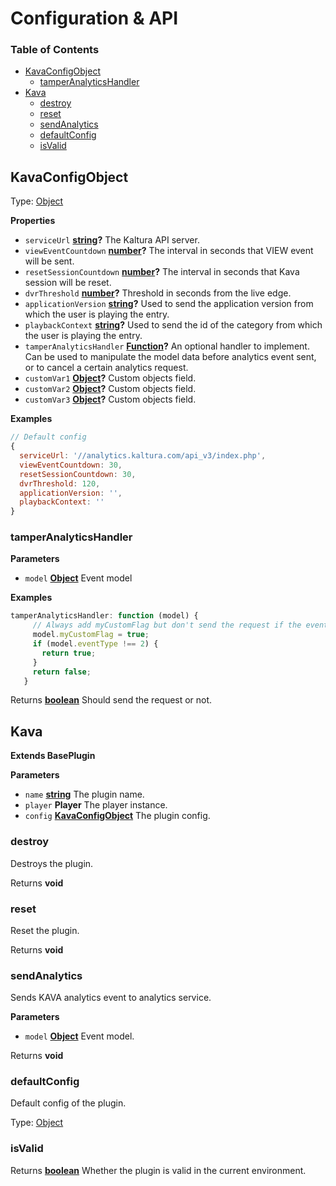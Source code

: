 # Configuration & API

### Table of Contents

- [KavaConfigObject](#kavaconfigobject)
  - [tamperAnalyticsHandler](#tamperanalyticshandler)
- [Kava](#kava)
  - [destroy](#destroy)
  - [reset](#reset)
  - [sendAnalytics](#sendanalytics)
  - [defaultConfig](#defaultconfig)
  - [isValid](#isvalid)

## KavaConfigObject

Type: [Object](https://developer.mozilla.org/docs/Web/JavaScript/Reference/Global_Objects/Object)

**Properties**

- `serviceUrl` **[string](https://developer.mozilla.org/docs/Web/JavaScript/Reference/Global_Objects/String)?** The Kaltura API server.
- `viewEventCountdown` **[number](https://developer.mozilla.org/docs/Web/JavaScript/Reference/Global_Objects/Number)?** The interval in seconds that VIEW event will be sent.
- `resetSessionCountdown` **[number](https://developer.mozilla.org/docs/Web/JavaScript/Reference/Global_Objects/Number)?** The interval in seconds that Kava session will be reset.
- `dvrThreshold` **[number](https://developer.mozilla.org/docs/Web/JavaScript/Reference/Global_Objects/Number)?** Threshold in seconds from the live edge.
- `applicationVersion` **[string](https://developer.mozilla.org/docs/Web/JavaScript/Reference/Global_Objects/String)?** Used to send the application version from which the user is playing the entry.
- `playbackContext` **[string](https://developer.mozilla.org/docs/Web/JavaScript/Reference/Global_Objects/String)?** Used to send the id of the category from which the user is playing the entry.
- `tamperAnalyticsHandler` **[Function](https://developer.mozilla.org/docs/Web/JavaScript/Reference/Statements/function)?** An optional handler to implement. Can be used to manipulate the model data before analytics event sent, or to cancel a certain analytics request.
- `customVar1` **[Object](https://developer.mozilla.org/docs/Web/JavaScript/Reference/Global_Objects/Object)?** Custom objects field.
- `customVar2` **[Object](https://developer.mozilla.org/docs/Web/JavaScript/Reference/Global_Objects/Object)?** Custom objects field.
- `customVar3` **[Object](https://developer.mozilla.org/docs/Web/JavaScript/Reference/Global_Objects/Object)?** Custom objects field.

**Examples**

```javascript
// Default config
{
  serviceUrl: '//analytics.kaltura.com/api_v3/index.php',
  viewEventCountdown: 30,
  resetSessionCountdown: 30,
  dvrThreshold: 120,
  applicationVersion: '',
  playbackContext: ''
}
```

### tamperAnalyticsHandler

**Parameters**

- `model` **[Object](https://developer.mozilla.org/docs/Web/JavaScript/Reference/Global_Objects/Object)** Event model

**Examples**

```javascript
tamperAnalyticsHandler: function (model) {
     // Always add myCustomFlag but don't send the request if the event type equals to 2
     model.myCustomFlag = true;
     if (model.eventType !== 2) {
       return true;
     }
     return false;
   }
```

Returns **[boolean](https://developer.mozilla.org/docs/Web/JavaScript/Reference/Global_Objects/Boolean)** Should send the request or not.

## Kava

**Extends BasePlugin**

**Parameters**

- `name` **[string](https://developer.mozilla.org/docs/Web/JavaScript/Reference/Global_Objects/String)** The plugin name.
- `player` **Player** The player instance.
- `config` **[KavaConfigObject](#kavaconfigobject)** The plugin config.

### destroy

Destroys the plugin.

Returns **void**

### reset

Reset the plugin.

Returns **void**

### sendAnalytics

Sends KAVA analytics event to analytics service.

**Parameters**

- `model` **[Object](https://developer.mozilla.org/docs/Web/JavaScript/Reference/Global_Objects/Object)** Event model.

Returns **void**

### defaultConfig

Default config of the plugin.

Type: [Object](https://developer.mozilla.org/docs/Web/JavaScript/Reference/Global_Objects/Object)

### isValid

Returns **[boolean](https://developer.mozilla.org/docs/Web/JavaScript/Reference/Global_Objects/Boolean)** Whether the plugin is valid in the current environment.
